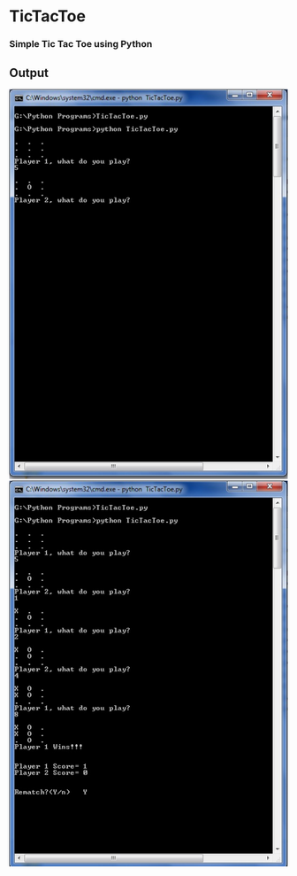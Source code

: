 # TicTacToe
### Simple Tic Tac Toe using Python


## Output
![alt text](https://github.com/TusharPatil-98/TicTacToe/blob/master/TicTacImg/img1.jpg)
![alt text](https://github.com/TusharPatil-98/TicTacToe/blob/master/TicTacImg/img2.jpg)
